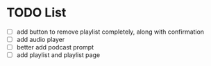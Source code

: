 # TODO List

- [ ] add button to remove playlist completely, along with confirmation
- [ ] add audio player
- [ ] better add podcast prompt
- [ ] add playlist and playlist page